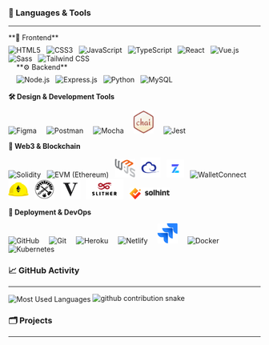 ### 📝 Languages & Tools
---

<div style="display: flex; justify-content: space-between; flex-wrap: wrap; margin-bottom: 16px;">

  <!-- Frontend Column -->
  <div style="flex: 1; min-width: 250px; padding-right: 16px;">
    **🎨 Frontend**  
    <p style="margin: 8px 0 0;">
      <img src="https://cdn.jsdelivr.net/gh/devicons/devicon/icons/html5/html5-original.svg" width="40" alt="HTML5" />&nbsp;&nbsp;
      <img src="https://cdn.jsdelivr.net/gh/devicons/devicon/icons/css3/css3-original.svg" width="40" alt="CSS3" />&nbsp;&nbsp;
      <img src="https://cdn.jsdelivr.net/gh/devicons/devicon/icons/javascript/javascript-original.svg" width="40" alt="JavaScript" />&nbsp;&nbsp;
      <img src="https://cdn.jsdelivr.net/gh/devicons/devicon/icons/typescript/typescript-original.svg" width="40" alt="TypeScript" />&nbsp;&nbsp;
      <img src="https://cdn.jsdelivr.net/gh/devicons/devicon/icons/react/react-original.svg" width="40" alt="React" />&nbsp;&nbsp;
      <img src="https://cdn.jsdelivr.net/gh/devicons/devicon/icons/vuejs/vuejs-original.svg" width="40" alt="Vue.js" />&nbsp;&nbsp;
      <img src="https://cdn.jsdelivr.net/gh/devicons/devicon/icons/sass/sass-original.svg" width="40" alt="Sass" />&nbsp;&nbsp;
      <img src="https://www.vectorlogo.zone/logos/tailwindcss/tailwindcss-icon.svg" width="40" alt="Tailwind CSS" />
    </p>
  </div>

  <!-- Backend Column -->
  <div style="flex: 1; min-width: 250px; padding-left: 16px;">
    **⚙️ Backend**  
    <p style="margin: 8px 0 0;">
      <img src="https://cdn.jsdelivr.net/gh/devicons/devicon/icons/nodejs/nodejs-original.svg" width="40" alt="Node.js" />&nbsp;&nbsp;
      <img src="https://cdn.jsdelivr.net/gh/devicons/devicon/icons/express/express-original.svg" width="40" alt="Express.js" />&nbsp;&nbsp;
      <img src="https://cdn.jsdelivr.net/gh/devicons/devicon/icons/python/python-original.svg" width="40" alt="Python" />&nbsp;&nbsp;
      <img src="https://cdn.jsdelivr.net/gh/devicons/devicon/icons/mysql/mysql-original.svg" width="40" alt="MySQL" />
    </p>
  </div>

</div>

<strong>🛠️ Design & Development Tools</strong>
<p align="left">
  <img src="https://cdn.jsdelivr.net/gh/devicons/devicon/icons/figma/figma-original.svg" width="40" alt="Figma" title="Figma" />&nbsp;&nbsp;&nbsp;&nbsp;
  <img src="https://cdn.jsdelivr.net/gh/devicons/devicon/icons/postman/postman-original.svg" width="40" alt="Postman" title="Postman" />&nbsp;&nbsp;&nbsp;&nbsp;
  <img src="https://cdn.jsdelivr.net/gh/devicons/devicon/icons/mocha/mocha-plain.svg" width="40" alt="Mocha" title="Mocha" />&nbsp;&nbsp;&nbsp;&nbsp;
  <img src="./images/chai.png" width="40" alt="Chai" title="Chai" />&nbsp;&nbsp;&nbsp;&nbsp;
  <img src="https://cdn.jsdelivr.net/gh/devicons/devicon/icons/jest/jest-plain.svg" width="40" alt="Jest" title="Jest" />
</p>

<strong>🔗 Web3 & Blockchain</strong>

<p align="left">
  <img src="https://cdn.jsdelivr.net/gh/devicons/devicon/icons/solidity/solidity-original.svg" width="40" alt="Solidity" title="Solidity" />&nbsp;&nbsp;
  <img src="https://cdn.simpleicons.org/ethereum" width="40" alt="EVM (Ethereum)" title="EVM" />&nbsp;&nbsp;
  <img src="./images/web3js.png" width="40" alt="Web3.js" title="Web3.js" />&nbsp;&nbsp;
  <img src="./images/ethersjs.png" width="40" alt="Ethers.js" title="Ethers.js" />&nbsp;&nbsp;
  <img src="./images/OpenZeppelin.png" width="35" alt="OpenZeppelin" title="OpenZeppelin" />&nbsp;&nbsp;
  <img src="https://cdn.simpleicons.org/walletconnect" width="40" alt="WalletConnect" title="WalletConnect" />&nbsp;&nbsp;
  <img src="./images/Hardhat.svg" width="40" alt="Hardhat" title="Hardhat" />&nbsp;&nbsp;
  <img src="./images/foundry.png" width="40" alt="Foundry" title="Foundry" />&nbsp;&nbsp;
  <img src="./images/viem.png" width="40" alt="Viem" title="Viem" />&nbsp;&nbsp;
  <img src="./images/slither.png" width="75" alt="Slither" title="Slither" />&nbsp;&nbsp;
  <img src="./images/solhint.png" width="80" alt="Solhint" title="Solhint" />&nbsp;&nbsp;
</p>

<strong>🚀 Deployment & DevOps</strong>

<p align="left">
  <img src="https://cdn.jsdelivr.net/gh/devicons/devicon/icons/github/github-original.svg" width="40" alt="GitHub" title="GitHub" />&nbsp;&nbsp;&nbsp;&nbsp;
  <img src="https://cdn.jsdelivr.net/gh/devicons/devicon/icons/git/git-original.svg" width="40" alt="Git" title="Git" />&nbsp;&nbsp;&nbsp;&nbsp;
  <img src="https://cdn.jsdelivr.net/gh/devicons/devicon/icons/heroku/heroku-original.svg" width="40" alt="Heroku" title="Heroku" />&nbsp;&nbsp;&nbsp;&nbsp;
  <img src="https://cdn.jsdelivr.net/gh/devicons/devicon/icons/netlify/netlify-original.svg" width="40" alt="Netlify" title="Netlify" />&nbsp;&nbsp;&nbsp;&nbsp;
  <img src="./images/jira.svg" width="40" alt="Jira" />&nbsp;&nbsp;&nbsp;&nbsp;
  <img src="https://cdn.jsdelivr.net/gh/devicons/devicon/icons/docker/docker-original.svg" width="40" alt="Docker" title="Docker" />&nbsp;&nbsp;&nbsp;&nbsp;
  <img src="https://cdn.jsdelivr.net/gh/devicons/devicon/icons/kubernetes/kubernetes-plain.svg" width="40" alt="Kubernetes" title="Kubernetes" />
</p>


### 📈 GitHub Activity
---
<img align="center" src="https://github-readme-stats.vercel.app/api/top-langs?username=edwardvey&show_icons=true&locale=en&layout=compact&langs_count=10&card_width=445&hide_progress=false&hide_title=false&count_private=false&exclude_repo=&custom_title=Most%20Used%20Languages&hide=html&disable_animations=false&theme=default&hide_border=false&border_radius=6&precision=0" alt="Most Used Languages" style="max-width: 100%;">

<picture>
  <source media="(prefers-color-scheme: dark)" srcset="https://raw.githubusercontent.com/edwardvey/edwardvey/output/github-contribution-grid-snake-dark.svg" />
  <source media="(prefers-color-scheme: light)" srcset="https://raw.githubusercontent.com/edwardvey/edwardvey/output/github-contribution-grid-snake.svg" />
  <img alt="github contribution snake" src="https://raw.githubusercontent.com/edwardvey/edwardvey/output/github-contribution-grid-snake.svg" />
</picture>


### 🗂️ Projects
---

